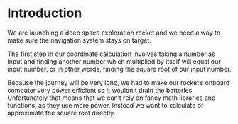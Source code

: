 # Introduction

We are launching a deep space exploration rocket and we need a way to make sure the navigation system stays on target.

The first step in our coordinate calculation involves taking a number as input and finding another number which multiplied by itself will equal our input number, or in other words, finding the square root of our input number.

Because the journey will be very long, we had to make our rocket’s onboard computer very power efficient so it wouldn’t drain the batteries.
Unfortunately that means that we can’t rely on fancy math libraries and functions, as they use more power.
Instead we want to calculate or approximate the square root directly.
